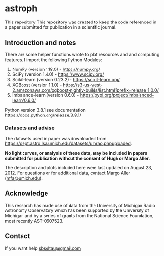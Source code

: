 # astroph

This repository This repository was created to keep the code referenced in a paper submitted for publication in a scientific journal.

## Introduction and notes

There are some helper functions wrote to plot resources and and computing features. I import the following Python Modules:

1. NumPy (version 1.18.0) - https://numpy.org/
2. SciPy (version 1.4.0) - https://www.scipy.org/
3. Scikit-learn (version 0.23.2) - https://scikit-learn.org/
4. XGBoost (version 1.1.0) - https://s3-us-west-2.amazonaws.com/xgboost-nightly-builds/list.html?prefix=release_1.0.0/
5. imbalance-learn (version 0.6.0) - https://pypi.org/project/imbalanced-learn/0.6.0/

Python version 3.8.1 see documentation https://docs.python.org/release/3.8.1/

### Datasets and advise

The datasets used in paper was downloaded from https://dept.astro.lsa.umich.edu/datasets/umrao.phpuploaded. 

**No light curves, or analysis of these data, may be included in papers submitted for publication without the consent of Hugh or Margo Aller.**

The description and plots included here were last updated on August 23, 2012. For questions or for additional data, contact Margo Aller (mfa@umich.edu).

## Acknowledge

This research has made use of data from the University of Michigan Radio Astronomy Observatory which has been supported by the University of Michigan and by a series of grants from the National Science Foundation, most recently AST-0607523.

## Contact

If you want help sbsoltau@gmail.com
